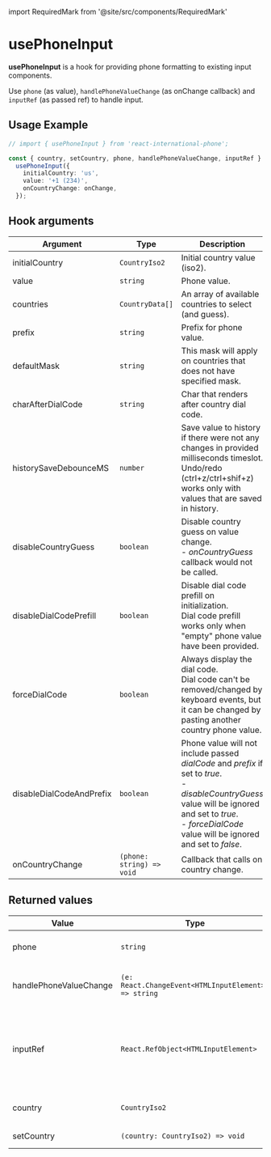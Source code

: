 import RequiredMark from '@site/src/components/RequiredMark'

# usePhoneInput

**usePhoneInput** is a hook for providing phone formatting to existing input components.

Use `phone` (as value), `handlePhoneValueChange` (as onChange callback) and `inputRef` (as passed ref) to handle input.

## Usage Example

```ts
// import { usePhoneInput } from 'react-international-phone';

const { country, setCountry, phone, handlePhoneValueChange, inputRef } =
  usePhoneInput({
    initialCountry: 'us',
    value: '+1 (234)',
    onCountryChange: onChange,
  });
```

## Hook arguments

| Argument                        | Type                      | Description                                                                                                                                                                                                          | Default value               |
| ------------------------------- | ------------------------- | -------------------------------------------------------------------------------------------------------------------------------------------------------------------------------------------------------------------- | --------------------------- |
| initialCountry <RequiredMark /> | `CountryIso2`             | Initial country value (iso2).                                                                                                                                                                                        |                             |
| value                           | `string`                  | Phone value.                                                                                                                                                                                                         | `""`                        |
| countries                       | `CountryData[]`           | An array of available countries to select (and guess).                                                                                                                                                               | `defaultCountries`          |
| prefix                          | `string`                  | Prefix for phone value.                                                                                                                                                                                              | `"+"`                       |
| defaultMask                     | `string`                  | This mask will apply on countries that does not have specified mask.                                                                                                                                                 | `"............"` (12 chars) |
| charAfterDialCode               | `string`                  | Char that renders after country dial code.                                                                                                                                                                           | ` `                         |
| historySaveDebounceMS           | `number`                  | Save value to history if there were not any changes in provided milliseconds timeslot.<br />Undo/redo (ctrl+z/ctrl+shif+z) works only with values that are saved in history.                                         | `200`                       |
| disableCountryGuess             | `boolean`                 | Disable country guess on value change.<br />- _onCountryGuess_ callback would not be called.                                                                                                                         | `false`                     |
| disableDialCodePrefill          | `boolean`                 | Disable dial code prefill on initialization.<br />Dial code prefill works only when "empty" phone value have been provided.                                                                                          | `false`                     |
| forceDialCode                   | `boolean`                 | Always display the dial code.<br />Dial code can't be removed/changed by keyboard events, but it can be changed by pasting another country phone value.                                                              | `false`                     |
| disableDialCodeAndPrefix        | `boolean`                 | Phone value will not include passed _dialCode_ and _prefix_ if set to _true_.<br />- _disableCountryGuess_ value will be ignored and set to _true_.<br />- _forceDialCode_ value will be ignored and set to _false_. | `false`                     |
| onCountryChange                 | `(phone: string) => void` | Callback that calls on country change.                                                                                                                                                                               | `undefined`                 |

## Returned values

| Value                  | Type                                                 | Description                                                                   |
| ---------------------- | ---------------------------------------------------- | ----------------------------------------------------------------------------- |
| phone                  | `string`                                             | Formatted phone string.                                                       |
| handlePhoneValueChange | `(e: React.ChangeEvent<HTMLInputElement>) => string` | Change handler for input component.                                           |
| inputRef               | `React.RefObject<HTMLInputElement>`                  | Ref object for input component (handles caret position, focus and undo/redo). |
| country                | `CountryIso2`                                        | Current country iso code.                                                     |
| setCountry             | `(country: CountryIso2) => void`                     | Country setter.                                                               |
